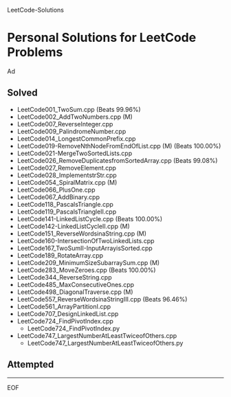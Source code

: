 LeetCode-Solutions

Personal Solutions for LeetCode Problems
================================================================================

Ad

Solved
--------------------------------------------------------------------------------

 - LeetCode001_TwoSum.cpp (Beats 99.96%)
 - LeetCode002_AddTwoNumbers.cpp (M)
 - LeetCode007_ReverseInteger.cpp
 - LeetCode009_PalindromeNumber.cpp
 - LeetCode014_LongestCommonPrefix.cpp
 - LeetCode019-RemoveNthNodeFromEndOfList.cpp (M) (Beats 100.00%)
 - LeetCode021-MergeTwoSortedLists.cpp
 - LeetCode026_RemoveDuplicatesfromSortedArray.cpp (Beats 99.08%)
 - LeetCode027_RemoveElement.cpp
 - LeetCode028_ImplementstrStr.cpp
 - LeetCode054_SpiralMatrix.cpp (M)
 - LeetCode066_PlusOne.cpp
 - LeetCode067_AddBinary.cpp
 - LeetCode118_PascalsTriangle.cpp
 - LeetCode119_PascalsTriangleII.cpp
 - LeetCode141-LinkedListCycle.cpp (Beats 100.00%)
 - LeetCode142-LinkedListCycleII.cpp (M)
 - LeetCode151_ReverseWordsinaString.cpp (M)
 - LeetCode160-IntersectionOfTwoLinkedLists.cpp
 - LeetCode167_TwoSumII-InputArrayisSorted.cpp
 - LeetCode189_RotateArray.cpp
 - LeetCode209_MinimumSizeSubarraySum.cpp (M)
 - LeetCode283_MoveZeroes.cpp (Beats 100.00%)
 - LeetCode344_ReverseString.cpp
 - LeetCode485_MaxConsecutiveOnes.cpp
 - LeetCode498_DiagonalTraverse.cpp (M)
 - LeetCode557_ReverseWordsinaStringIII.cpp (Beats 96.46%)
 - LeetCode561_ArrayPartitionI.cpp
 - LeetCode707_DesignLinkedList.cpp
 - LeetCode724_FindPivotIndex.cpp
    - LeetCode724_FindPivotIndex.py
 - LeetCode747_LargestNumberAtLeastTwiceofOthers.cpp
    - LeetCode747_LargestNumberAtLeastTwiceofOthers.py

Attempted
--------------------------------------------------------------------------------

--------------------------------------------------------------------------------

EOF

